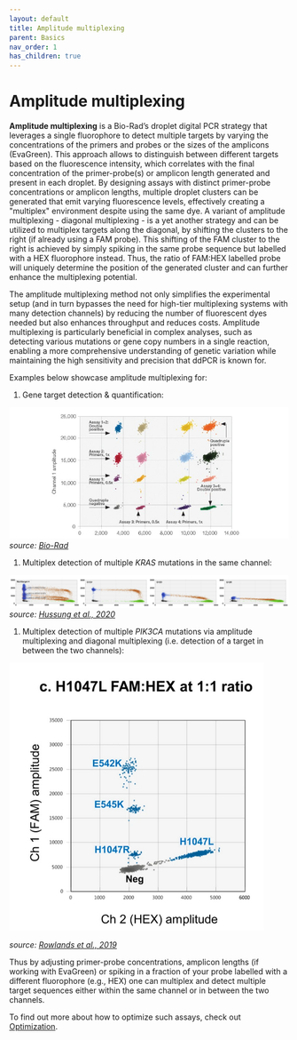```yaml
---
layout: default
title: Amplitude multiplexing
parent: Basics
nav_order: 1
has_children: true
---
```

# Amplitude multiplexing

**Amplitude multiplexing** is a Bio-Rad’s droplet digital PCR strategy that leverages a single fluorophore to detect multiple targets by varying the concentrations of the primers and probes or the sizes of the amplicons (EvaGreen). This approach allows to distinguish between different targets based on the fluorescence intensity, which correlates with the final concentration of the primer-probe(s) or amplicon length generated and present in each droplet. By designing assays with distinct primer-probe concentrations or amplicon lengths, multiple droplet clusters can be generated that emit varying fluorescence levels, effectively creating a "multiplex" environment despite using the same dye. A variant of amplitude multiplexing - diagonal multiplexing - is a yet another strategy and can be utilized to multiplex targets along the diagonal, by shifting the clusters to the right (if already using a FAM probe). This shifting of the FAM cluster to the right is achieved by simply spiking in the same probe sequence but labelled with a HEX fluorophore instead. Thus, the ratio of FAM:HEX labelled probe will uniquely determine the position of the generated cluster and can further enhance the multiplexing potential.

The amplitude multiplexing method not only simplifies the experimental setup (and in turn bypasses the need for high-tier multiplexing systems with many detection channels) by reducing the number of fluorescent dyes needed but also enhances throughput and reduces costs. Amplitude multiplexing is particularly beneficial in complex analyses, such as detecting various mutations or gene copy numbers in a single reaction, enabling a more comprehensive understanding of genetic variation while maintaining the high sensitivity and precision that ddPCR is known for.

Examples below showcase amplitude multiplexing for:

1. Gene target detection & quantification:

![19-0670-figure1.jpg](Amplitude%20multiplexing/19-0670-figure1.jpg)
*source: [Bio-Rad](<https://www.youtube.com/watch?v=OOAcTme9-WM&ab_channel=Bio-RadLaboratories](https://www.youtube.com/watch?v=OOAcTme9-WM&ab_channel=Bio-RadLaboratories>)*

1. Multiplex detection of multiple *KRAS* mutations in the same channel:

![image.png](Amplitude%20multiplexing/image.png)
*source: [Hussung et al., 2020](<https://www.jmdjournal.org/article/S1525-1578(20)30300-7/fulltext>)*

1. Multiplex detection of multiple *PIK3CA* mutations via amplitude multiplexing and diagonal multiplexing (i.e. detection of a target in between the two channels):

![image.png](Amplitude%20multiplexing/image%201.png)

*source: [Rowlands et al., 2019](<https://www.nature.com/articles/s41598-019-49043-x>)*

Thus by adjusting primer-probe concentrations, amplicon lengths (if working with EvaGreen) or spiking in a fraction of your probe labelled with a different fluorophore (e.g., HEX) one can multiplex and detect multiple target sequences either within the same channel or in between the two channels.

To find out more about how to optimize such assays, check out [Optimization](../Optimization.html).
